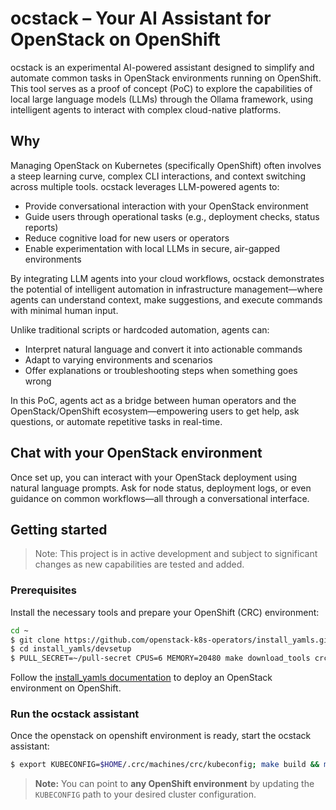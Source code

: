 # ocstack – Your AI Assistant for OpenStack on OpenShift

ocstack is an experimental AI-powered assistant designed to simplify and
automate common tasks in OpenStack environments running on OpenShift. This tool
serves as a proof of concept (PoC) to explore the capabilities of local large
language models (LLMs) through the Ollama framework, using intelligent agents
to interact with complex cloud-native platforms.

## Why

Managing OpenStack on Kubernetes (specifically OpenShift) often involves a
steep learning curve, complex CLI interactions, and context switching across
multiple tools. ocstack leverages LLM-powered agents to:

- Provide conversational interaction with your OpenStack environment
- Guide users through operational tasks (e.g., deployment checks, status reports)
- Reduce cognitive load for new users or operators
- Enable experimentation with local LLMs in secure, air-gapped environments

By integrating LLM agents into your cloud workflows, ocstack demonstrates the
potential of intelligent automation in infrastructure management—where agents
can understand context, make suggestions, and execute commands with minimal
human input.

Unlike traditional scripts or hardcoded automation, agents can:

- Interpret natural language and convert it into actionable commands
- Adapt to varying environments and scenarios
- Offer explanations or troubleshooting steps when something goes wrong

In this PoC, agents act as a bridge between human operators and the
OpenStack/OpenShift ecosystem—empowering users to get help, ask questions, or
automate repetitive tasks in real-time.

## Chat with your OpenStack environment

Once set up, you can interact with your OpenStack deployment using natural
language prompts. Ask for node status, deployment logs, or even guidance on
common workflows—all through a conversational interface.

## Getting started

> Note: This project is in active development and subject to significant changes as new capabilities are tested and added.

### Prerequisites

Install the necessary tools and prepare your OpenShift (CRC) environment:

```bash
cd ~
$ git clone https://github.com/openstack-k8s-operators/install_yamls.git
$ cd install_yamls/devsetup
$ PULL_SECRET=~/pull-secret CPUS=6 MEMORY=20480 make download_tools crc
```

Follow the [install_yamls documentation]() to deploy an OpenStack environment
on OpenShift.

### Run the ocstack assistant

Once the openstack on openshift environment is ready, start the ocstack
assistant:

```bash
$ export KUBECONFIG=$HOME/.crc/machines/crc/kubeconfig; make build && make run
```

> **Note:** You can point to **any OpenShift environment** by updating the `KUBECONFIG` path to your desired cluster configuration.
